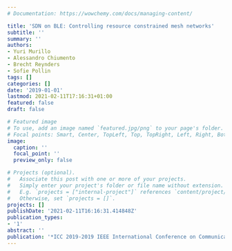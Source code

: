 ```yaml
---
# Documentation: https://wowchemy.com/docs/managing-content/

title: 'SDN on BLE: Controlling resource constrained mesh networks'
subtitle: ''
summary: ''
authors:
- Yuri Murillo
- Alessandro Chiumento
- Brecht Reynders
- Sofie Pollin
tags: []
categories: []
date: '2019-01-01'
lastmod: 2021-02-11T17:16:31+01:00
featured: false
draft: false

# Featured image
# To use, add an image named `featured.jpg/png` to your page's folder.
# Focal points: Smart, Center, TopLeft, Top, TopRight, Left, Right, BottomLeft, Bottom, BottomRight.
image:
  caption: ''
  focal_point: ''
  preview_only: false

# Projects (optional).
#   Associate this post with one or more of your projects.
#   Simply enter your project's folder or file name without extension.
#   E.g. `projects = ["internal-project"]` references `content/project/deep-learning/index.md`.
#   Otherwise, set `projects = []`.
projects: []
publishDate: '2021-02-11T16:16:31.414848Z'
publication_types:
- '1'
abstract: ''
publication: '*ICC 2019-2019 IEEE International Conference on Communications (ICC)*'
---
```

